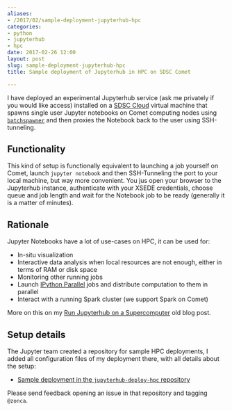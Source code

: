 ```yaml
---
aliases:
- /2017/02/sample-deployment-jupyterhub-hpc
categories:
- python
- jupyterhub
- hpc
date: 2017-02-26 12:00
layout: post
slug: sample-deployment-jupyterhub-hpc
title: Sample deployment of Jupyterhub in HPC on SDSC Comet

---
```


I have deployed an experimental Jupyterhub service (ask me privately if you would like access) installed on a [SDSC Cloud](http://www.sdsc.edu/services/it/cloud.html) virtual machine that spawns single user Jupyter notebooks on Comet computing nodes using [`batchspawner`](https://github.com/jupyterhub/batchspawner) and then proxies the Notebook back to the user using SSH-tunneling.

## Functionality

This kind of setup is functionally equivalent to launching a job yourself on Comet, launch `jupyter notebook` and then SSH-Tunneling the port to your local machine, but way more convenient. You jus open your browser to  the Jupyterhub instance, authenticate with your XSEDE credentials, choose queue and job length and wait for the Notebook job to be ready (generally it is a matter of minutes).

## Rationale

Jupyter Notebooks have a lot of use-cases on HPC, it can be used for:

* In-situ visualization
* Interactive data analysis when local resources are not enough, either in terms of RAM or disk space
* Monitoring other running jobs
* Launch [IPython Parallel](https://github.com/ipython/ipyparallel) jobs and distribute computation to them in parallel
* Interact with a running Spark cluster (we support Spark on Comet)

More on this on my [Run Jupyterhub on a Supercomputer](https://zonca.github.io/2015/04/jupyterhub-hpc.html) old blog post.

## Setup details

The Jupyter team created a repository for sample HPC deployments, I added all configuration files of my deployment there, with all details about the setup:

* [Sample deployment in the `jupyterhub-deploy-hpc` repository](https://github.com/jupyterhub/jupyterhub-deploy-hpc/tree/master/batchspawner-xsedeoauth-sshtunnel-sdsccomet)

Please send feedback opening an issue in that repository and tagging `@zonca`.
